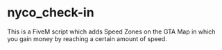 # nyco_check-in
This is a FiveM script which adds Speed Zones on the GTA Map in which you gain money by reaching a certain amount of speed.
#

